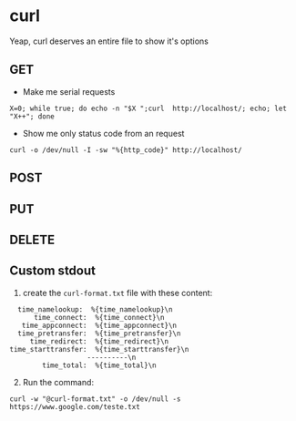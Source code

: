 # curl

Yeap, curl deserves an entire file to show it's options

## GET

* Make me serial requests

`X=0; while true; do echo -n "$X ";curl  http://localhost/; echo; let "X++"; done`

* Show me only status code from an request

`curl -o /dev/null -I -sw "%{http_code}" http://localhost/ `

## POST

## PUT

## DELETE

## Custom stdout

1) create the `curl-format.txt` file with these content:

```
  time_namelookup:  %{time_namelookup}\n
      time_connect:  %{time_connect}\n
   time_appconnect:  %{time_appconnect}\n
  time_pretransfer:  %{time_pretransfer}\n
     time_redirect:  %{time_redirect}\n
time_starttransfer:  %{time_starttransfer}\n
                   ----------\n
        time_total:  %{time_total}\n
```

2) Run the command:

```shell
curl -w "@curl-format.txt" -o /dev/null -s https://www.google.com/teste.txt
```
